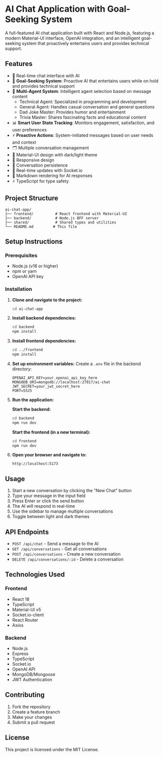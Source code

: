 # AI Chat Application with Goal-Seeking System

A full-featured AI chat application built with React and Node.js, featuring a modern Material-UI interface, OpenAI integration, and an intelligent goal-seeking system that proactively entertains users and provides technical support.

## Features

- 💬 Real-time chat interface with AI
- 🎯 **Goal-Seeking System**: Proactive AI that entertains users while on hold and provides technical support
- 🤖 **Multi-Agent System**: Intelligent agent selection based on message content
  - Technical Agent: Specialized in programming and development
  - General Agent: Handles casual conversation and general questions
  - Dad Joke Master: Provides humor and entertainment
  - Trivia Master: Shares fascinating facts and educational content
- 📊 **Smart User State Tracking**: Monitors engagement, satisfaction, and user preferences
- ⚡ **Proactive Actions**: System-initiated messages based on user needs and context
- 🗂️ Multiple conversation management
- 🎨 Material-UI design with dark/light theme
- 📱 Responsive design
- 💾 Conversation persistence
- 🔄 Real-time updates with Socket.io
- 📝 Markdown rendering for AI responses
- ⚡ TypeScript for type safety

## Project Structure

```
ai-chat-app/
├── frontend/          # React frontend with Material-UI
├── backend/           # Node.js BFF server
├── shared/            # Shared types and utilities
└── README.md         # This file
```

## Setup Instructions

### Prerequisites

- Node.js (v16 or higher)
- npm or yarn
- OpenAI API key

### Installation

1. **Clone and navigate to the project:**
   ```bash
   cd ai-chat-app
   ```

2. **Install backend dependencies:**
   ```bash
   cd backend
   npm install
   ```

3. **Install frontend dependencies:**
   ```bash
   cd ../frontend
   npm install
   ```

4. **Set up environment variables:**
   Create a `.env` file in the backend directory:
   ```
   OPENAI_API_KEY=your_openai_api_key_here
   MONGODB_URI=mongodb://localhost:27017/ai-chat
   JWT_SECRET=your_jwt_secret_here
   PORT=5525
   ```

5. **Run the application:**
   
   **Start the backend:**
   ```bash
   cd backend
   npm run dev
   ```

   **Start the frontend (in a new terminal):**
   ```bash
   cd frontend
   npm run dev
   ```

6. **Open your browser and navigate to:**
   ```
   http://localhost:5173
   ```

## Usage

1. Start a new conversation by clicking the "New Chat" button
2. Type your message in the input field
3. Press Enter or click the send button
4. The AI will respond in real-time
5. Use the sidebar to manage multiple conversations
6. Toggle between light and dark themes

## API Endpoints

- `POST /api/chat` - Send a message to the AI
- `GET /api/conversations` - Get all conversations
- `POST /api/conversations` - Create a new conversation
- `DELETE /api/conversations/:id` - Delete a conversation

## Technologies Used

### Frontend
- React 18
- TypeScript
- Material-UI v5
- Socket.io-client
- React Router
- Axios

### Backend
- Node.js
- Express
- TypeScript
- Socket.io
- OpenAI API
- MongoDB/Mongoose
- JWT Authentication

## Contributing

1. Fork the repository
2. Create a feature branch
3. Make your changes
4. Submit a pull request

## License

This project is licensed under the MIT License.
